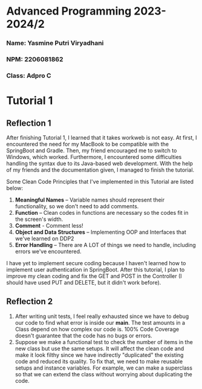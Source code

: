 # Advanced Programming 2023-2024/2

### Name: Yasmine Putri Viryadhani
### NPM: 2206081862
### Class: Adpro C

# Tutorial 1
## Reflection 1
After finishing Tutorial 1, I learned that it takes workweb is not easy. At first, I encountered the need for my MacBook to be compatible with the SpringBoot and Gradle. Then, my friend encouraged me to switch to Windows, which worked. Furthermore, I encountered some difficulties handling the syntax due to its Java-based web development. With the help of my friends and the documentation given, I managed to finish the tutorial.

Some Clean Code Principles that I've implemented in this Tutorial are listed below:
1. **Meaningful Names** – Variable names should represent their functionality, so we don't need to add comments.
2. **Function** – Clean codes in functions are necessary so the codes fit in the screen's width.
3. **Comment** - Comment less!
4. **Object and Data Structures** – Implementing OOP and Interfaces that we've learned on DDP2
5. **Error Handling** – There are A LOT of things we need to handle, including errors we've encountered.

I have yet to implement secure coding because I haven't learned how to implement user authentication in SpringBoot. After this tutorial, I plan to improve my clean coding and fix the GET and POST in the Controller (I should have used PUT and DELETE, but it didn't work before).

## Reflection 2
1. After writing unit tests, I feel really exhausted since we have to debug our code to find what error is inside our **main**. The test amounts in a Class depend on how complex our code is. 100% Code Coverage doesn't guarantee that the code has no bugs or errors.
2. Suppose we make a functional test to check the number of items in the new class but use the same setups. It will affect the clean code and make it look filthy since we have indirectly "duplicated" the existing code and reduced its quality. To fix that, we need to make reusable setups and instance variables. For example, we can make a superclass so that we can extend the class without worrying about duplicating the code.
